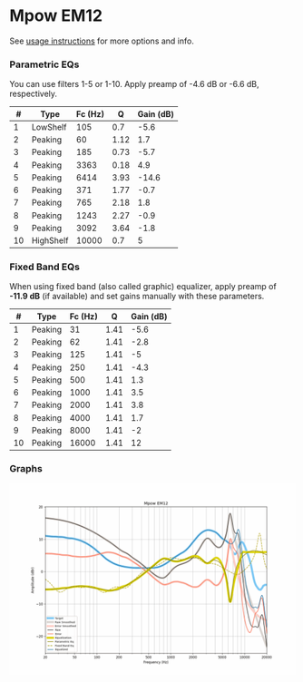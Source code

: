 # Mpow EM12
See [usage instructions](https://github.com/jaakkopasanen/AutoEq#usage) for more options and info.

### Parametric EQs
You can use filters 1-5 or 1-10. Apply preamp of -4.6 dB or -6.6 dB, respectively.

|   # | Type      |   Fc (Hz) |    Q |   Gain (dB) |
|-----|-----------|-----------|------|-------------|
|   1 | LowShelf  |       105 | 0.7  |        -5.6 |
|   2 | Peaking   |        60 | 1.12 |         1.7 |
|   3 | Peaking   |       185 | 0.73 |        -5.7 |
|   4 | Peaking   |      3363 | 0.18 |         4.9 |
|   5 | Peaking   |      6414 | 3.93 |       -14.6 |
|   6 | Peaking   |       371 | 1.77 |        -0.7 |
|   7 | Peaking   |       765 | 2.18 |         1.8 |
|   8 | Peaking   |      1243 | 2.27 |        -0.9 |
|   9 | Peaking   |      3092 | 3.64 |        -1.8 |
|  10 | HighShelf |     10000 | 0.7  |         5   |

### Fixed Band EQs
When using fixed band (also called graphic) equalizer, apply preamp of **-11.9 dB** (if available) and set gains manually with these parameters.

|   # | Type    |   Fc (Hz) |    Q |   Gain (dB) |
|-----|---------|-----------|------|-------------|
|   1 | Peaking |        31 | 1.41 |        -5.6 |
|   2 | Peaking |        62 | 1.41 |        -2.8 |
|   3 | Peaking |       125 | 1.41 |        -5   |
|   4 | Peaking |       250 | 1.41 |        -4.3 |
|   5 | Peaking |       500 | 1.41 |         1.3 |
|   6 | Peaking |      1000 | 1.41 |         3.5 |
|   7 | Peaking |      2000 | 1.41 |         3.8 |
|   8 | Peaking |      4000 | 1.41 |         1.7 |
|   9 | Peaking |      8000 | 1.41 |        -2   |
|  10 | Peaking |     16000 | 1.41 |        12   |

### Graphs
![](./Mpow%20EM12.png)
